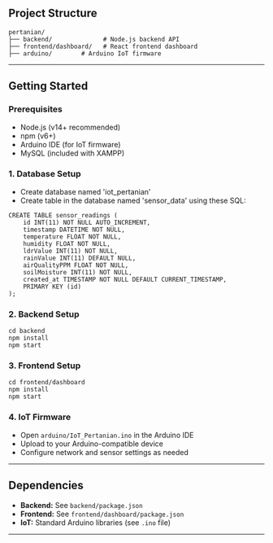 ## Project Structure

```
pertanian/
├── backend/              # Node.js backend API
├── frontend/dashboard/   # React frontend dashboard
├── arduino/        # Arduino IoT firmware
```

---

## Getting Started

### Prerequisites
- Node.js (v14+ recommended)
- npm (v6+)
- Arduino IDE (for IoT firmware)
- MySQL (included with XAMPP)

### 1. Database Setup
- Create database named 'iot_pertanian'
- Create table in the database named 'sensor_data' using these SQL:
```
CREATE TABLE sensor_readings (
    id INT(11) NOT NULL AUTO_INCREMENT,
    timestamp DATETIME NOT NULL,
    temperature FLOAT NOT NULL,
    humidity FLOAT NOT NULL,
    ldrValue INT(11) NOT NULL,
    rainValue INT(11) DEFAULT NULL,
    airQualityPPM FLOAT NOT NULL,
    soilMoisture INT(11) NOT NULL,
    created_at TIMESTAMP NOT NULL DEFAULT CURRENT_TIMESTAMP,
    PRIMARY KEY (id)
);
```

### 2. Backend Setup

```
cd backend
npm install
npm start
```

### 3. Frontend Setup

```
cd frontend/dashboard
npm install
npm start
```

### 4. IoT Firmware
- Open `arduino/IoT_Pertanian.ino` in the Arduino IDE
- Upload to your Arduino-compatible device
- Configure network and sensor settings as needed


---

## Dependencies
- **Backend:** See `backend/package.json`
- **Frontend:** See `frontend/dashboard/package.json`
- **IoT:** Standard Arduino libraries (see `.ino` file)

---
